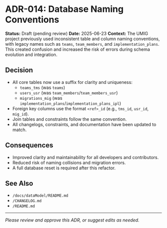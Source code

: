 # ADR-014: Database Naming Conventions

**Status:** Draft (pending review)
**Date:** 2025-06-23
**Context:**
The UMIG project previously used inconsistent table and column naming conventions, with legacy names such as `teams`, `team_members`, and `implementation_plans`. This created confusion and increased the risk of errors during schema evolution and integration.

## Decision

- All core tables now use a suffix for clarity and uniqueness:
    - `teams_tms` (was `teams`)
    - `users_usr` (was `team_members`/`team_members_usr`)
    - `migrations_mig` (was `implementation_plans`/`implementation_plans_ipl`)
- Foreign key columns use the format `<ref>_id` (e.g., `tms_id`, `usr_id`, `mig_id`).
- Join tables and constraints follow the same convention.
- All changelogs, constraints, and documentation have been updated to match.

## Consequences

- Improved clarity and maintainability for all developers and contributors.
- Reduced risk of naming collisions and migration errors.
- A full database reset is required after this refactor.

## See Also
- `/docs/dataModel/README.md`
- `/CHANGELOG.md`
- `/README.md`

---
*Please review and approve this ADR, or suggest edits as needed.*
